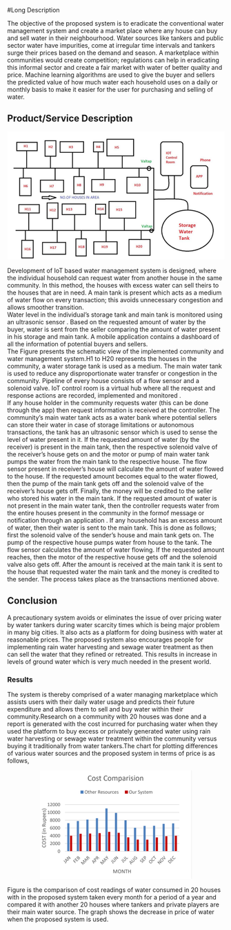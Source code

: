 #Long Description

The objective of the proposed system is to eradicate the conventional water management system and create a market place where any house can buy and sell water 
in their neighbourhood. Water sources like tankers and public sector water have impurities, come at irregular time intervals and tankers surge their prices based
on the demand and season. A marketplace within communities would create competition; regulations can help in eradicating this informal sector and create a fair
market with water of better quality and price. Machine learning algorithms are used to give the buyer and sellers the predicted value of how much water each household
uses on a daily or monthly basis to make it easier for the user for purchasing and selling of water.

## Product/Service Description
<p align="center">
  <img src="https://github.com/DendukuriRaviKiran/IBMMiddlebencher/blob/master/Nodered/screenshots/Picture11.png">
</p>
Development of IoT based water management system is designed, where the individual household can request water from another house in the same community. 
In this method, the houses with excess water can sell theirs to the houses that are in need. A main tank is present which acts as a medium of water flow on every transaction;
this avoids unnecessary congestion and allows smoother transition.<br>
Water level in the individual’s storage tank and main tank is monitored using an ultrasonic sensor . Based on the requested amount of water by the buyer, water 
is sent from the seller comparing the amount of water present in his storage and main tank. A mobile application contains a dashboard of all the information of potential
buyers and sellers. <br>
The Figure presents the schematic view of the implemented community and water management system.H1 to H20 represents the houses in the community, a water storage 
tank is used as a medium. The main water tank is used to reduce any disproportionate water transfer or congestion in the community. Pipeline of every house consists
of a flow sensor and a solenoid valve. IoT control room is a virtual hub where all the request and response actions are recorded, implemented and monitored .<br>
If any house holder in the community requests water (this can be done through the app) then request information is received at the controller. The community’s main water tank
acts as a water bank where potential sellers can store their water in case of storage limitations or autonomous transactions, the tank has an ultrasonic sensor which is used 
to sense the level of water present in it. If the requested amount of water (by the receiver) is present in the main tank, then the respective solenoid valve of the 
receiver’s house gets on and the motor or pump of main water tank pumps the water from the main tank to the respective house. The flow sensor present in receiver’s house will 
calculate the amount of water flowed to the house. If the requested amount becomes equal to the water flowed, then the pump of the main tank gets off and the solenoid valve 
of the receiver’s house gets off. Finally, the money will be credited to the seller who stored his water in the main tank. If the requested amount of water is not present 
in the main water tank, then the controller requests water from the entire houses present in the community in the formof message or notification through an application . If any 
household has an excess amount of water, then their water is sent to the main tank. This is done as follows; first the solenoid valve of the sender’s house and main
tank gets on. The pump of the respective house pumps water from house to the tank. The flow sensor calculates the amount of water flowing. If the requested amount reaches, then 
the motor of the respective house gets off and the solenoid valve also gets off. After the amount is received at the main tank it is sent to the house that requested water 
the main tank and the money is credited to the sender. The process takes place as the transactions mentioned above.<br>

## Conclusion

A precautionary system avoids or eliminates the issue of over pricing water by water tankers during water scarcity times which is being major problem in many big cities. It also 
acts as a platform for doing business with water at reasonable prices. The proposed system also encourages people for implementing rain water harvesting and sewage water treatment 
as then can sell the water that they refined or retreated. This results in increase in levels of ground water which is very much needed in the present world.

### Results
The system is thereby comprised of a water managing marketplace which assists users with their daily water usage and predicts their future expenditure and allows them to sell and buy water 
within their community.Research on a community with 20 houses was done and a report is generated with the cost incurred for purchasing water when they used the platform to buy excess or privately 
generated water using rain water harvesting or sewage water treatment within the community versus buying it traditionally from water tankers.The chart for plotting differences of various water sources 
and the proposed system in terms of price is as follows, <br>
<p align="center">
  <img src="https://github.com/DendukuriRaviKiran/IBMMiddlebencher/blob/master/Nodered/screenshots/screenshot-drive.google.com-2020.07.18-14_52_30.png">
</p>
Figure is the comparison of cost readings of water consumed in 20 houses with in the proposed system taken every month for a period of a year and compared it with another 20 houses where tankers 
and private players are their main water source. The graph shows the decrease in price of water when the proposed system is used.<br>
